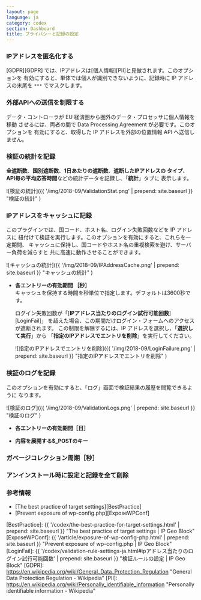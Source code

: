 ```yaml
---
layout: page
language: ja
category: codex
section: Dashboard
title: プライバシーと記録の設定
---
```


<!--more-->

### IPアドレスを匿名化する ###

[GDPR][GDPR] では、IPアドレスは[個人情報][PII]と見做されます。このオプションを
有効にすると、単体では個人が識別できないように、記録時に IP アドレスの末尾を 
`***` でマスクします。

### 外部APIへの送信を制限する ###

データ・コントローラが EU 経済圏から圏外のデータ・プロセッサに個人情報を移動
させるには、両者の間で Data Processing Agreement が必要です。このオプションを
有効にすると、取得した IP アドレスを外部の位置情報 API へ送信しません。

### 検証の統計を記録 ###

**全遮断数**、**国別遮断数**、**1日あたりの遮断数**、**遮断したIPアドレスの
タイプ**、**API毎の平均応答時間**などの統計データを記録し、「**統計**」タブに
表示します。

![検証の統計]({{ '/img/2018-09/ValidationStat.png' | prepend: site.baseurl }}
 "検証の統計"
)

### IPアドレスをキャッシュに記録 ###

このプラグインでは、国コード、ホスト名、ログイン失敗回数などを IP アドレスに
紐付けて検証を実行します。このオプションを有効にすると、これらを一定期間、
キャッシュに保持し、国コードやホスト名の重複検索を避け、サーバー負荷を減らすと
共に高速に動作させることができます。

![キャッシュの統計]({{ '/img/2018-09/IPAddressCache.png' | prepend: site.baseurl }}
 "キャッシュの統計"
)

- **各エントリーの有効期間 ［秒］**  
キャッシュを保持する時間を秒単位で指定します。デフォルトは3600秒です。  
  
  ログイン失敗回数が「[**IPアドレス当たりのログイン試行可能回数**][LoginFail]」
  を超えた場合、この期間だけログイン・フォームへのアクセスが遮断されます。
  この制限を解除するには、IP アドレスを選択し、「**選択して実行**」から
  「**指定のIPアドレスでエントリを削除**」を実行してください。
  
  ![指定のIPアドレスでエントリを削除]({{ '/img/2018-09/LoginFailure.png' | prepend: site.baseurl }}
   "指定のIPアドレスでエントリを削除"
  )

### 検証のログを記録 ###

このオプションを有効にすると、「ログ」画面で検証結果の履歴を閲覧できるように
なります。

![検証のログ]({{ '/img/2018-09/ValidationLogs.png' | prepend: site.baseurl }}
 "検証のログ"
)

- **各エントリーの有効期間［日］**  

- **内容を展開する$_POSTのキー**  

### ガベージコレクション周期［秒］ ###

### アンインストール時に設定と記録を全て削除 ###

### 参考情報 ###

- [The best practice of target settings][BestPractice]
- [Prevent exposure of wp-config.php][ExposeWPConf]

[IP-Geo-Block]: https://wordpress.org/plugins/ip-geo-block/ "WordPress › IP Geo Block « WordPress Plugins"
[BestPractice]: {{ '/codex/the-best-practice-for-target-settings.html' | prepend: site.baseurl }} "The best practice of target settings | IP Geo Block"
[ExposeWPConf]: {{ '/article/exposure-of-wp-config-php.html'           | prepend: site.baseurl }} "Prevent exposure of wp-config.php | IP Geo Block"
[LoginFail]:    {{ '/codex/validation-rule-settings-ja.html#ipアドレス当たりのログイン試行可能回数' | prepend: site.baseurl }} "検証ルールの設定 | IP Geo Block"
[GDPR]:         https://en.wikipedia.org/wiki/General_Data_Protection_Regulation "General Data Protection Regulation - Wikipedia"
[PII]:          https://en.wikipedia.org/wiki/Personally_identifiable_information "Personally identifiable information - Wikipedia"
